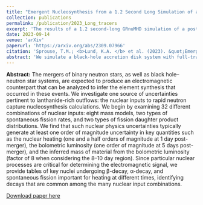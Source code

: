 ```yaml
---
title: "Emergent Nucleosynthesis from a 1.2 Second Long Simulation of a Black-Hole Accretion Disk"
collection: publications
permalink: /publication/2023_Long_tracers
excerpt: 'The results of a 1.2 second-long GRnuMHD simulation of a post-merger black hole accretion disk.'
date: 2023-09-14
venue: 'arXiv'
paperurl: 'https://arxiv.org/abs/2309.07966'
citation: 'Sprouse, T.M.; <b>Lund, K.A. </b> et al. (2023). &quot;Emergent Nucleosynthesis from a 1.2 Second Long Simulation of a Black-Hole Accretion Disk&quot; <i>arXiv</i>. 2309.07966.'
abstract: 'We simulate a black-hole accretion disk system with full-transport general relativistic neutrino radiation magnetohydrodynamics (GRnuRMHD) for 1.2 seconds. This system is likely to form after the merger of two compact objects and is thought to be a robust site of r-process nucleosynthesis. We consider the case of a black-hole accretion disk arising from the merger of two neutron stars. Our simulation time coincides with the nucleosynthesis timescale of the r process (around 1 second). Because these simulations are time consuming, it is common practice to run for 'short' duration of approximately 0.1 to 0.3 seconds. We analyze the nucleosynthetic outflow from this system and compare the results between stopping at 0.12 and 1.2 seconds respectively. We find that the addition of mass ejected in the longer simulation as well as more favorable thermodynamic conditions from emergent viscous ejecta greatly impacts the nucleosynthetic outcome. We quantify the error in nucleosynthetic outcomes between short and long cuts.'
---
```

<b>Abstract:</b> The mergers of binary neutron stars, as well as black hole–neutron star systems, are expected to produce an electromagnetic counterpart that can be analyzed to infer the element synthesis that occurred in these events. We investigate one source of uncertainties pertinent to lanthanide-rich outflows: the nuclear inputs to rapid neutron capture nucleosynthesis calculations. We begin by examining 32 different combinations of nuclear inputs: eight mass models, two types of spontaneous fission rates, and two types of fission daughter product distributions. We find that such nuclear physics uncertainties typically generate at least one order of magnitude uncertainty in key quantities such as the nuclear heating (one and a half orders of magnitude at 1 day post-merger), the bolometric luminosity (one order of magnitude at 5 days post-merger), and the inferred mass of material from the bolometric luminosity (factor of 8 when considering the 8–10 day region). Since particular nuclear processes are critical for determining the electromagnetic signal, we provide tables of key nuclei undergoing β-decay, α-decay, and spontaneous fission important for heating at different times, identifying decays that are common among the many nuclear input combinations.

[Download paper here](http://kelslund.github.io/files/papers/2023_Sprouse_long_tracers.pdf)
